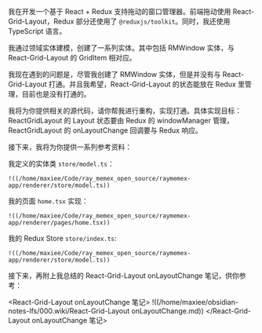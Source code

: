 我在开发一个基于 React + Redux 支持拖动的窗口管理器。前端拖动使用 React-Grid-Layout，Redux 部分还使用了 `@reduxjs/toolkit`。同时，我还使用 TypeScript 语言。

我通过领域实体建模，创建了一系列实体。其中包括 RMWindow 实体，与  React-Grid-Layout 的 GridItem 相对应。

我现在遇到的问题是，尽管我创建了 RMWindow 实体，但是并没有与 React-Grid-Layout 打通。并且我希望，React-Grid-Layout 的状态能放在 Redux 里管理，目前也是没有打通的。

我将为你提供相关的源代码，请你帮我进行重构，实现打通。具体实现目标：ReactGridLayout 的 Layout 状态要由 Redux 的 windowManager 管理，ReactGridLayout 的 onLayoutChange 回调要与 Redux 响应。

接下来，我将为你提供一系列参考资料：

我定义的实体类 `store/model.ts`：

```
!((/home/maxiee/Code/ray_memex_open_source/raymemex-app/renderer/store/model.ts))
```

我的页面 `home.tsx` 实现：

```
!((/home/maxiee/Code/ray_memex_open_source/raymemex-app/renderer/pages/home.tsx))
```

我的 Redux Store `store/index.ts`:

```
!((/home/maxiee/Code/ray_memex_open_source/raymemex-app/renderer/store/model.ts))
```

接下来，再附上我总结的 React-Grid-Layout onLayoutChange 笔记，供你参考：

<React-Grid-Layout onLayoutChange 笔记>
!((/home/maxiee/obsidian-notes-lfs/000.wiki/React-Grid-Layout onLayoutChange.md))
</React-Grid-Layout onLayoutChange 笔记>